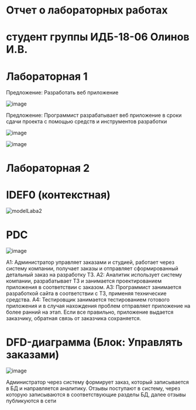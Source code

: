 # Отчет о лабораторных работах
# студент группы ИДБ-18-06 Олинов И.В. 

# Лабораторная 1

Предложение: Разработать веб приложение

![image](https://user-images.githubusercontent.com/62188765/134022244-52c21df1-def9-40cc-ac4d-07771b5779fb.png)

Предложение: Программист разрабатывает веб приложение в сроки сдачи проекта с помощью  средств и инструментов разработки

![image](https://user-images.githubusercontent.com/62188765/134022060-0cb98c88-d0e4-43be-9398-9b6ce83e6371.png)

![image](https://user-images.githubusercontent.com/62188765/134023000-69e87bbb-ad9f-4528-a864-1278f0bfcde3.png)

# Лабораторная 2
# IDEF0 (контекстная)

![modelLaba2](https://user-images.githubusercontent.com/62188765/139578220-ee9cf76f-d256-4f58-b2f3-d89ef58025c1.png)

# PDC
![image](https://user-images.githubusercontent.com/62188765/142849406-a5019014-8f2c-4992-8e68-a023e0c7d684.png)

А1: Администратор управляет заказами и студией, работает через систему компании, получает заказы и отправляет сформированный детальный заказ на разработку ТЗ.
А2: Аналитик использует систему компании, разрабатывает ТЗ и занимается проектированием приложения в соответствии с заказом.
А3: Программист занимается разработкой сайта в соответствии с ТЗ, применяя технические средства.
А4: Тестировщик занимается тестированием готового приложения и в случая нахождения проблем отправляет приложение на более ранний на этап. Если все правильно, приложение выдается заказчику, обратная связь от заказчика сохраняется.


# DFD-диаграмма (Блок: Управлять заказами)

![image](https://user-images.githubusercontent.com/62188765/142852973-83a8423b-0105-429a-baa7-073afc093bf3.png)

Администратор через систему формирует заказ, который записывается в БД и направляется аналитику. Отзывы поступают в систему, через которую записываются в соответствующие разделы БД, далее отзывы публикуются в сети
